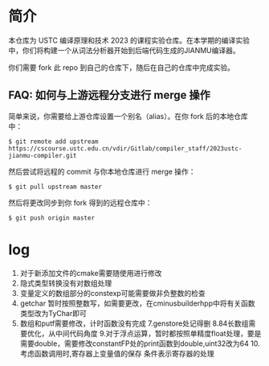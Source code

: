 # 简介

本仓库为 USTC 编译原理和技术 2023 的课程实验仓库。在本学期的编译实验中，你们将构建一个从词法分析器开始到后端代码生成的JIANMU编译器。

你们需要 fork 此 repo 到自己的仓库下，随后在自己的仓库中完成实验。

## FAQ: 如何与上游远程分支进行 merge 操作

简单来说，你需要给上游仓库设置一个别名（alias）。在你 fork 后的本地仓库中：

```shell
$ git remote add upstream https://cscourse.ustc.edu.cn/vdir/Gitlab/compiler_staff/2023ustc-jianmu-compiler.git
```

然后尝试将远程的 commit 与你本地仓库进行 merge 操作：

```shell
$ git pull upstream master
```

然后将更改同步到你 fork 得到的远程仓库中：

```shell
$ git push origin master
```

# log
1. 对于新添加文件的cmake需要随使用进行修改
3. 隐式类型转换没有对数组处理
4. 变量定义的数组部分的constexp可能需要做非负整数的检查
5. getchar 暂时按照整数写，如需要更改，在cminusbuilderhpp中将有关函数类型改为TyChar即可
6. 数组和putf需要修改，计时函数没有完成
7.genstore处记得删
8.84长数组需要优化，从中间代码角度
9.对于浮点运算，暂时都按照单精度float处理，要是需要double，需要修改constantFP处的print函数到double,uint32改为64
10.考虑函数调用时,寄存器上变量值的保存 条件表示寄存器的处理